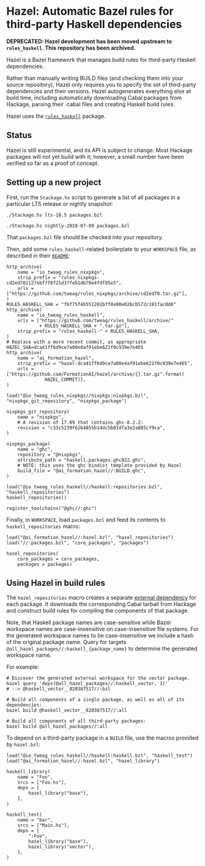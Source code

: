 # Hazel: Automatic Bazel rules for third-party Haskell dependencies

**DEPRECATED: Hazel development has been moved upstream to `rules_haskell`.
This repository has been archived.**

Hazel is a Bazel framework that manages build rules for third-party Haskell
dependencies.

Rather than manually writing BUILD files (and checking them into your source
repository), Hazel only requires you to specify the set of third-party
dependencies and their versions.  Hazel autogenerates everything else at build
time, including automatically downloading Cabal packages from Hackage,
parsing their .cabal files and creating Haskell build rules.

Hazel uses the [`rules_haskell`](https://github.com/tweag/rules_haskell)
package.

## Status
Hazel is still experimental, and its API is subject to change.  Most Hackage
packages will not yet build with it; however, a small number have been
verified so far as a proof of concept.

## Setting up a new project
First, run the `Stackage.hs` script to generate a list of all packages in a
particular LTS release or nightly snapshot:

```
./Stackage.hs lts-10.5 packages.bzl
```

```
./Stackage.hs nightly-2018-07-09 packages.bzl
```

That `packages.bzl` file should be checked into your repository.


Then, add some `rules_haskell`-related boilerplate to your `WORKSPACE` file,
as described in their
[`README`](https://github.com/tweag/rules_nixpkgs/blob/master/README.md):

```
http_archive(
    name = "io_tweag_rules_nixpkgs",
    strip_prefix = "rules_nixpkgs-cd2ed701127ebf7f8f21d37feb1d678e4fdf85e5",
    urls = ["https://github.com/tweag/rules_nixpkgs/archive/cd2ed70.tar.gz"],
)
RULES_HASKELL_SHA = "f6f75f4b551202bff0a90e026cb572c181fac0d8"
http_archive(
    name = "io_tweag_rules_haskell",
    urls = ["https://github.com/tweag/rules_haskell/archive/"
            + RULES_HASKELL_SHA + ".tar.gz"],
    strip_prefix = "rules_haskell-" + RULES_HASKELL_SHA,
)
# Replace with a more recent commit, as appropriate
HAZEL_SHA=dca41ff6d9ce7a00e4af91ebe621f0c939e7e465
http_archive(
    name = "ai_formation_hazel",
    strip_prefix = "hazel-dca41ff6d9ce7a00e4af91ebe621f0c939e7e465",
    urls = ["https://github.com/FormationAI/hazel/archive/{}.tar.gz".format(
              HAZEL_COMMIT)],
)

load("@io_tweag_rules_nixpkgs//nixpkgs:nixpkgs.bzl", "nixpkgs_git_repository", "nixpkgs_package")

nixpkgs_git_repository(
    name = "nixpkgs",
    # A revision of 17.09 that contains ghc-8.2.2:
    revision = "c33c5239f62b4855b14dc5b01dfa3e2a885cf9ca",
)

nixpkgs_package(
    name = "ghc",
    repository = "@nixpkgs",
    attribute_path = "haskell.packages.ghc822.ghc",
    # NOTE: this uses the ghc bindist template provided by Hazel
    build_file = "@ai_formation_hazel//:BUILD.ghc",
)

load("@io_tweag_rules_haskell//haskell:repositories.bzl", "haskell_repositories")
haskell_repositories()

register_toolchains("@ghc//:ghc")
```

Finally, in `WORKSPACE`, load `packages.bzl` and feed its contents to `haskell_repositories` macro:

```
load("@ai_formation_hazel//:hazel.bzl", "hazel_repositories")
load("//:packages.bzl", "core_packages", "packages")

hazel_repositories(
    core_packages = core_packages,
    packages = packages)
```

## Using Hazel in build rules
The `hazel_repositories` macro creates a separate [external
dependency](https://docs.bazel.build/versions/master/external.html) for each
package.  It downloads the corresponding Cabal tarball from Hackage
and construct build rules for compiling the components of that package.

Note, that Haskell package names are case-sensitive while Bazel workspace names
are case-insensitive on case-insensitive file systems. For the generated
workspace names to be case-insensitive we include a hash of the original
package name. Query for targets `@all_hazel_packages//:haskell_{package_name}`
to determine the generated workspace name.

For example:

```
# Discover the generated external workspace for the vector package.
bazel query 'deps(@all_hazel_packages//:haskell_vector, 1)'
# --> @haskell_vector__820387517//:bzl

# Build all components of a single package, as well as all of its dependencies:
bazel build @haskell_vector__820387517//:all

# Build all components of all third-party packages:
bazel build @all_hazel_packages//:all
```

To depend on a third-party package in a `BUILD` file, use the macros provided by `hazel.bzl`:

```
load("@io_tweag_rules_haskell//haskell:haskell.bzl", "haskell_test")
load("@ai_formation_hazel//:hazel.bzl", "hazel_library")

haskell_library(
    name = "Foo",
    srcs = ["Foo.hs"],
    deps = [
        hazel_library("base"),
    ],
)

haskell_test(
    name = "bar",
    srcs = ["Main.hs"],
    deps = [
        ":Foo",
        hazel_library("base"),
        hazel_library("vector"),
    ],
)
```
